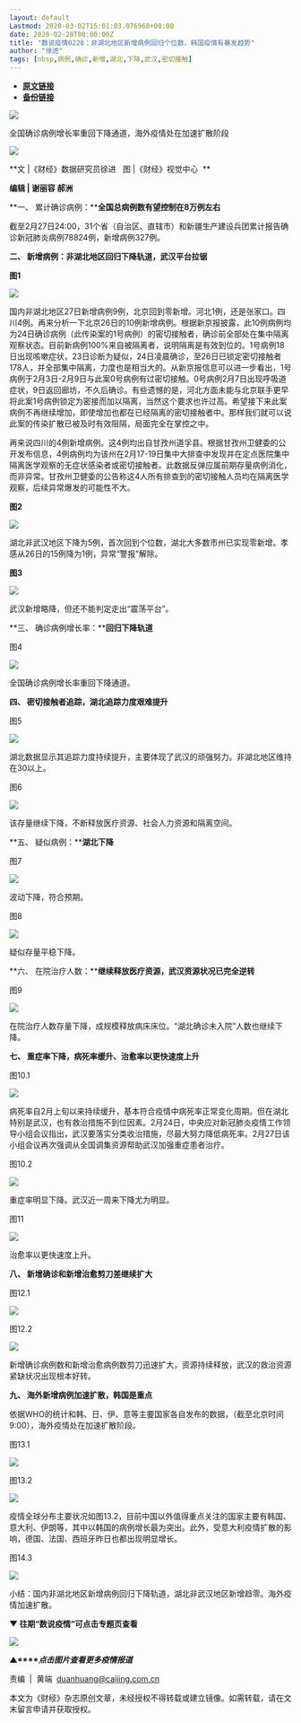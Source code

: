 ```yaml
---
layout: default
Lastmod: 2020-03-02T15:01:03.076968+00:00
date: 2020-02-28T00:00:00Z
title: "数说疫情0228：非湖北地区新增病例回归个位数，韩国疫情有暴发趋势"
author: "徐进"
tags: [nbsp,病例,确诊,新增,湖北,下降,武汉,密切接触]
---
```


* [**原文链接**](https://mp.weixin.qq.com/s/EMUoz4wMOg6o9S9ACTXsNA)
* [**备份链接**](http://archive.today/KVvVz)


![](/images/post/77e6cfb5c7ef66e00d9bd04f74961594.jpg)

全国确诊病例增长率重回下降通道，海外疫情处在加速扩散阶段

![](/images/post/1d6d9a4f7a09503acffd957fa0a17500.jpg)

  

**文 |《财经》数据研究员徐进   图 |《财经》视觉中心  **

**编辑 | 谢丽容 郝洲**

  

**一、 累计确诊病例：****全国总病例数有望控制在8万例左右**

  

截至2月27日24:00，31个省（自治区、直辖市）和新疆生产建设兵团累计报告确诊新冠肺炎病例78824例，新增病例327例。

**二、 新增病例：****非湖北地区回归下降轨道，武汉平台拉****锯**

  

**图1**

![](/images/post/a1cffafe3b3f62d87c2b33e2f33feb17.jpg)

  

国内非湖北地区27日新增病例9例，北京回到零新增。河北1例，还是张家口。四川4例。再来分析一下北京26日的10例新增病例。根据新京报披露，此10例病例均为24日确诊病例（此传染案的1号病例）的密切接触者，确诊前全部处在集中隔离观察状态。目前新病例100%来自被隔离者，说明隔离是有效到位的。1号病例18日出现咳嗽症状，23日诊断为疑似，24日凌晨确诊，至26日已锁定密切接触者178人，并全部集中隔离，力度也是相当大的。从新京报信息可以进一步看出，1号病例于2月3日-2月9日与此案0号病例有过密切接触。0号病例2月7日出现呼吸道症状，9日返回廊坊，不久后确诊。有些遗憾的是，河北方面未能与北京联手更早将此案1号病例锁定为密接而加以隔离，当然这个要求也许过高。希望接下来此案病例不再继续增加，即使增加也都在已经隔离的密切接触者中。那样我们就可以说此案的传染扩散已被及时有效阻隔，局面完全在掌控之中。

  

再来说四川的4例新增病例。这4例均出自甘孜州道孚县。根据甘孜州卫健委的公开发布信息，4例病例均为该州在2月17-19日集中大排查中发现并在定点医院集中隔离医学观察的无症状感染者或密切接触者。此数据反弹应属前期存量病例消化，而非异常。甘孜州卫健委的公告称这4人所有排查到的密切接触人员均在隔离医学观察，后续异常爆发的可能性不大。

  

**图2**

![](/images/post/99e3d8b4a23784ac853631baf2106b41.jpg)

  

湖北非武汉地区下降为5例，首次回到个位数，湖北大多数市州已实现零新增。孝感从26日的15例降为1例，异常“警报”解除。

  

**图3**

![](/images/post/d01bc4026c46e6db7710f13f4763a4b9.jpg)

  

武汉新增略降，但还不能判定走出“震荡平台”。

**三、 确诊病例增长率：****回归下降轨道**

  

图4

![](/images/post/ddf3e3a9256648df6d4bd1a9d0a5b663.jpg)

  

全国确诊病例增长率重回下降通道。

  

**四、 密切接触者追踪，湖北追踪力度艰难提升**

  

图5

![](/images/post/14b019d653224e0fa003b3abe9915b23.jpg)

  

湖北数据显示其追踪力度持续提升，主要体现了武汉的顽强努力。非湖北地区维持在30以上。

  

图6

![](/images/post/db70e681ce47c9c92302aa8d52428377.jpg)

  

该存量继续下降，不断释放医疗资源、社会人力资源和隔离空间。

  

**五、 疑似病例：****湖北下降**

  

图7

![](/images/post/e02a2d96745b91fc783d8f42165f49e7.jpg)

  

波动下降，符合预期。

  

图8

![](/images/post/e84347e9f2deb08ab4dce28e38342d67.jpg)

  

疑似存量平稳下降。

  

**六、 在院治疗人数：****继续释放医疗资源，武汉资源状况已完全逆转**

  

图9

![](/images/post/4ee9e7bece6351d6851e6ce063bab7fa.jpg)

在院治疗人数存量下降，成规模释放病床床位。“湖北确诊未入院”人数也继续下降。

**七、 重症率下降，病死率缓升、治愈率以更快速度上升**

  

图10.1

![](/images/post/072c57ff26afd485e58542c775fb87d1.jpg)

  

病死率自2月上旬以来持续缓升，基本符合疫情中病死率正常变化周期。但在湖北特别是武汉，也有救治措施不到位因素。2月24日，中央应对新冠肺炎疫情工作领导小组会议指出，武汉要落实分类收治措施，尽最大努力降低病死率。2月27日该小组会议再次强调从全国调集资源帮助武汉加强重症患者治疗。

  

图10.2

![](/images/post/bfeb04b6b4b6f35adc7cdafa35c52a03.jpg)

  

重症率明显下降。武汉近一周来下降尤为明显。

  

图11

![](/images/post/77a51be622c758b50d74ae5bffb43327.jpg)

  

治愈率以更快速度上升。

**八、 新增确诊和新增治愈剪刀差继续扩大**

  

图12.1

![](/images/post/4e6a920e0414d4dedad39864c41604f7.jpg)

  

图12.2

![](/images/post/efb0f38e33260a39cdbe7e3165ab028d.jpg)

  

新增确诊病例数和新增治愈病例数剪刀迅速扩大，资源持续释放，武汉的救治资源紧缺状况出现根本好转。

**九、 海外新增病例加速扩散，韩国是重点**

  

依据WHO的统计和韩、日、伊、意等主要国家各自发布的数据，（截至北京时间9:00），海外疫情处在加速扩散阶段。

  

图13.1

![](/images/post/767b6eb4b96068282f6433aa6bd643c4.jpg)

  

图13.2

![](/images/post/8fb78d6ca9033c3f9c204c165fbdec3d.jpg)

  

疫情全球分布主要状况如图13.2，目前中国以外值得重点关注的国家主要有韩国、意大利、伊朗等，其中以韩国的病例增长最为突出。此外，受意大利疫情扩散的影响，德国、法国、西班牙昨日也都出现明显增长。

  

图14.3

![](/images/post/fb40cf88459ac57b839f403d3f55bfc5.jpg)

  

小结：国内非湖北地区新增病例回归下降轨道，湖北非武汉地区新增趋零。海外疫情加速扩散。

  

****▼** 往期“数说疫情”可点击专题页查看**

  

[![](/images/post/4d24a5670c9a87791ea8b757d030c0d3.jpg)](https://mp.weixin.qq.com/mp/homepage?__biz=MjM5NDU5NTM4MQ==&hid=29&sn=21c0f34c737748fe3b2c372bb40ae622)

**▲****_点击图片查看更多疫情报道_**

  

  

责编  |  黄端  duanhuang@caijing.com.cn

本文为《财经》杂志原创文章，未经授权不得转载或建立镜像。如需转载，请在文末留言申请并获取授权。

